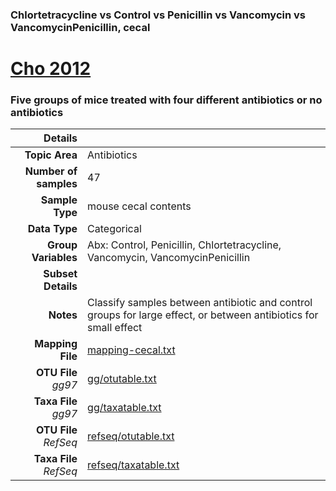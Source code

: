 ### Chlortetracycline vs Control vs Penicillin vs Vancomycin vs VancomycinPenicillin, cecal
# [Cho 2012]( ../docs/cho.html )
### Five groups of mice treated with four different antibiotics or no antibiotics

| Details                   |                                                           |
| ------------------------: |-----------------------------------------------------------|
| **Topic Area**                | Antibiotics                                                |
| **Number of samples**         | 47                                         |
| **Sample Type**               | mouse cecal contents                                         |
| **Data Type**                 | Categorical                                           |
| **Group Variables**           | Abx: Control, Penicillin, Chlortetracycline, Vancomycin, VancomycinPenicillin                                          |
| **Subset Details**            |                                   |
| **Notes**                     | Classify samples between antibiotic and control groups for large effect, or between antibiotics for small effect                                         |
| **Mapping File**              | [mapping-cecal.txt]( ../datasets/cho/mapping-cecal.txt)        |
| **OTU File** *gg97*           | [gg/otutable.txt]( ../datasets/cho/gg/otutable.txt)          |
| **Taxa File** *gg97*          | [gg/taxatable.txt]( ../datasets/cho/gg/taxatable.txt)        |
| **OTU File** *RefSeq*         | [refseq/otutable.txt]( ../datasets/cho/refseq/otutable.txt)  |
| **Taxa File** *RefSeq*        | [refseq/taxatable.txt]( ../datasets/cho/refseq/taxatable.txt)|